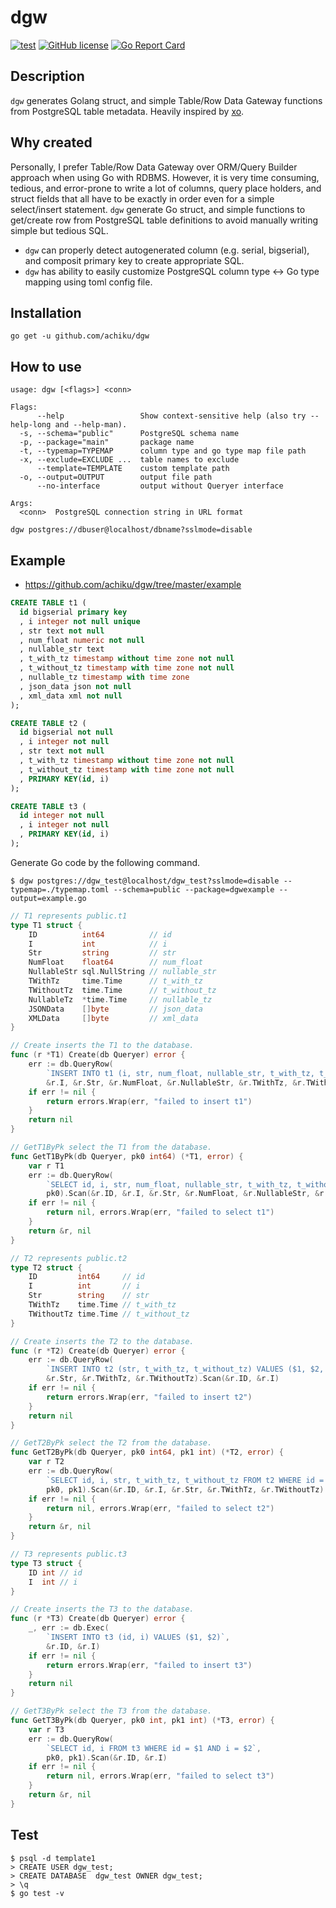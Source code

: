 # dgw

[![test](https://github.com/achiku/dgw/actions/workflows/test.yml/badge.svg)](https://github.com/achiku/dgw/actions/workflows/test.yml)
[![GitHub license](https://img.shields.io/badge/license-MIT-blue.svg)](https://raw.githubusercontent.com/achiku/dgw/master/LICENSE)
[![Go Report Card](https://goreportcard.com/badge/github.com/achiku/dgw)](https://goreportcard.com/report/github.com/achiku/dgw)

## Description

`dgw` generates Golang struct, and simple Table/Row Data Gateway functions from PostgreSQL table metadata. Heavily inspired by [xo](https://github.com/knq/xo).


## Why created

Personally, I prefer Table/Row Data Gateway over ORM/Query Builder approach when using Go with RDBMS. However, it is very time consuming, tedious, and error-prone to write a lot of columns, query place holders, and struct fields that all have to be exactly in order even for a simple select/insert statement. `dgw` generate Go struct, and simple functions to get/create row from PostgreSQL table definitions to avoid manually writing simple but tedious SQL. 

- `dgw` can properly detect autogenerated column (e.g. serial, bigserial), and composit primary key to create appropriate SQL.
- `dgw` has ability to easily customize PostgreSQL column type <-> Go type mapping using toml config file.


## Installation

```
go get -u github.com/achiku/dgw
```


## How to use

```
usage: dgw [<flags>] <conn>

Flags:
      --help                 Show context-sensitive help (also try --help-long and --help-man).
  -s, --schema="public"      PostgreSQL schema name
  -p, --package="main"       package name
  -t, --typemap=TYPEMAP      column type and go type map file path
  -x, --exclude=EXCLUDE ...  table names to exclude
      --template=TEMPLATE    custom template path
  -o, --output=OUTPUT        output file path
      --no-interface         output without Queryer interface

Args:
  <conn>  PostgreSQL connection string in URL format
```

```
dgw postgres://dbuser@localhost/dbname?sslmode=disable 
```

## Example

- https://github.com/achiku/dgw/tree/master/example

```sql
CREATE TABLE t1 (
  id bigserial primary key
  , i integer not null unique
  , str text not null
  , num_float numeric not null
  , nullable_str text
  , t_with_tz timestamp without time zone not null
  , t_without_tz timestamp with time zone not null
  , nullable_tz timestamp with time zone
  , json_data json not null
  , xml_data xml not null
);

CREATE TABLE t2 (
  id bigserial not null
  , i integer not null
  , str text not null
  , t_with_tz timestamp without time zone not null
  , t_without_tz timestamp with time zone not null
  , PRIMARY KEY(id, i)
);

CREATE TABLE t3 (
  id integer not null
  , i integer not null
  , PRIMARY KEY(id, i)
);
```

Generate Go code by the following command.

```
$ dgw postgres://dgw_test@localhost/dgw_test?sslmode=disable --typemap=./typemap.toml --schema=public --package=dgwexample --output=example.go
```

```go
// T1 represents public.t1
type T1 struct {
	ID          int64          // id
	I           int            // i
	Str         string         // str
	NumFloat    float64        // num_float
	NullableStr sql.NullString // nullable_str
	TWithTz     time.Time      // t_with_tz
	TWithoutTz  time.Time      // t_without_tz
	NullableTz  *time.Time     // nullable_tz
	JSONData    []byte         // json_data
	XMLData     []byte         // xml_data
}

// Create inserts the T1 to the database.
func (r *T1) Create(db Queryer) error {
	err := db.QueryRow(
		`INSERT INTO t1 (i, str, num_float, nullable_str, t_with_tz, t_without_tz, nullable_tz, json_data, xml_data) VALUES ($1, $2, $3, $4, $5, $6, $7, $8, $9) RETURNING id`,
		&r.I, &r.Str, &r.NumFloat, &r.NullableStr, &r.TWithTz, &r.TWithoutTz, &r.NullableTz, &r.JSONData, &r.XMLData).Scan(&r.ID)
	if err != nil {
		return errors.Wrap(err, "failed to insert t1")
	}
	return nil
}

// GetT1ByPk select the T1 from the database.
func GetT1ByPk(db Queryer, pk0 int64) (*T1, error) {
	var r T1
	err := db.QueryRow(
		`SELECT id, i, str, num_float, nullable_str, t_with_tz, t_without_tz, nullable_tz, json_data, xml_data FROM t1 WHERE id = $1`,
		pk0).Scan(&r.ID, &r.I, &r.Str, &r.NumFloat, &r.NullableStr, &r.TWithTz, &r.TWithoutTz, &r.NullableTz, &r.JSONData, &r.XMLData)
	if err != nil {
		return nil, errors.Wrap(err, "failed to select t1")
	}
	return &r, nil
}

// T2 represents public.t2
type T2 struct {
	ID         int64     // id
	I          int       // i
	Str        string    // str
	TWithTz    time.Time // t_with_tz
	TWithoutTz time.Time // t_without_tz
}

// Create inserts the T2 to the database.
func (r *T2) Create(db Queryer) error {
	err := db.QueryRow(
		`INSERT INTO t2 (str, t_with_tz, t_without_tz) VALUES ($1, $2, $3) RETURNING id, i`,
		&r.Str, &r.TWithTz, &r.TWithoutTz).Scan(&r.ID, &r.I)
	if err != nil {
		return errors.Wrap(err, "failed to insert t2")
	}
	return nil
}

// GetT2ByPk select the T2 from the database.
func GetT2ByPk(db Queryer, pk0 int64, pk1 int) (*T2, error) {
	var r T2
	err := db.QueryRow(
		`SELECT id, i, str, t_with_tz, t_without_tz FROM t2 WHERE id = $1 AND i = $2`,
		pk0, pk1).Scan(&r.ID, &r.I, &r.Str, &r.TWithTz, &r.TWithoutTz)
	if err != nil {
		return nil, errors.Wrap(err, "failed to select t2")
	}
	return &r, nil
}

// T3 represents public.t3
type T3 struct {
	ID int // id
	I  int // i
}

// Create inserts the T3 to the database.
func (r *T3) Create(db Queryer) error {
	_, err := db.Exec(
		`INSERT INTO t3 (id, i) VALUES ($1, $2)`,
		&r.ID, &r.I)
	if err != nil {
		return errors.Wrap(err, "failed to insert t3")
	}
	return nil
}

// GetT3ByPk select the T3 from the database.
func GetT3ByPk(db Queryer, pk0 int, pk1 int) (*T3, error) {
	var r T3
	err := db.QueryRow(
		`SELECT id, i FROM t3 WHERE id = $1 AND i = $2`,
		pk0, pk1).Scan(&r.ID, &r.I)
	if err != nil {
		return nil, errors.Wrap(err, "failed to select t3")
	}
	return &r, nil
}
```

## Test

```
$ psql -d template1
> CREATE USER dgw_test;
> CREATE DATABASE  dgw_test OWNER dgw_test;
> \q
$ go test -v
```
